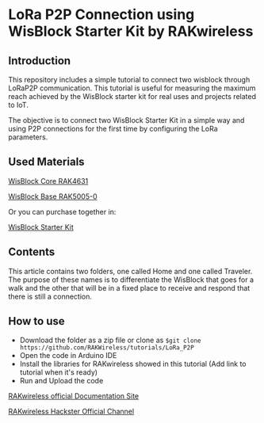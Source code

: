 # LoRa P2P Connection using WisBlock Starter Kit by RAKwireless

## Introduction

This repository includes a simple tutorial to connect two wisblock through LoRaP2P communication. This tutorial is useful for measuring the maximum reach achieved by the WisBlock starter kit for real uses and projects related to IoT.

The objective is to connect two WisBlock Starter Kit in a simple way and using P2P connections for the first time by configuring the LoRa parameters.

## Used Materials

[WisBlock Core RAK4631](https://store.rakwireless.com/products/rak4631-lpwan-node)

[WisBlock Base RAK5005-0](https://store.rakwireless.com/products/rak5005-o-base-board)

Or you can purchase together in:

[WisBlock Starter Kit](https://store.rakwireless.com/products/wisblock-starter-kit)

## Contents 

This article contains two folders, one called Home and one called Traveler. The purpose of these names is to differentiate the WisBlock that goes for a walk and the other that will be in a fixed place to receive and respond that there is still a connection.

## How to use

- Download the folder as a zip file or clone as `$git clone https://github.com/RAKWireless/tutorials/LoRa_P2P`
- Open the code in Arduino IDE
- Install the libraries for RAKwireless showed in this tutorial (Add link to tutorial when it's ready)
- Run and Upload the code

[RAKwireless official Documentation Site](https://docs.rakwireless.com/Introduction/)

[RAKwireless Hackster Official Channel](https://www.hackster.io/rak-wireless)